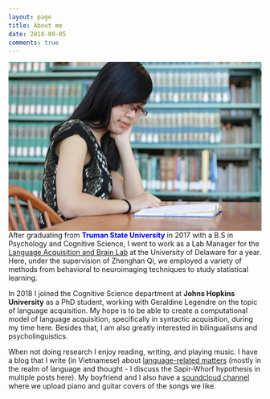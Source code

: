 ```yaml
---
layout: page
title: About me
date: 2018-09-05
comments: true
---
```


<img src="../assets/img/17951673_10154653164103460_1144671211167586616_n.jpg"
     alt="Markdown Monster icon"
     style="float: left; margin-right: 10px;" />
     
     
     
After graduating from <span style="color:blue">**Truman State University**</span> in 2017 with a B.S in Psychology and Cognitive Science, I went to work as a Lab Manager for the [Language Acquisition and Brain Lab](https://sites.udel.edu/q-lab/people/) at the University of Delaware for a year. Here, under the supervision of Zhenghan Qi, we employed a variety of methods from behavioral to neuroimaging techniques to study statistical learning. 
    
In 2018 I joined the Cognitive Science department at **Johns Hopkins University** as a PhD student, working with Geraldine Legendre on the topic of language acquisition. My hope is to be able to create a computational model of language acquisition, specifically in syntactic acquisition, during my time here. Besides that, I am also greatly interested in bilingualisms and psycholinguistics. 
    
When not doing research I enjoy reading, writing, and playing music. I have a blog that I write (in Vietnamese) about [language-related matters](https://wordinthesea.wordpress.com/) (mostly in the realm of language and thought - I discuss the Sapir-Whorf hypothesis in multiple posts here). My boyfriend and I also have a [soundcloud channel](https://soundcloud.com/fishpig2511) where we upload piano and guitar covers of the songs we like.
